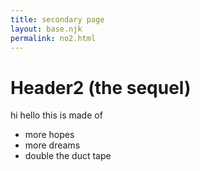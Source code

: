 ```yaml
---
title: secondary page
layout: base.njk
permalink: no2.html
---
```


# Header2 (the sequel)

hi hello this is made of
- more hopes
- more dreams
- double the duct tape